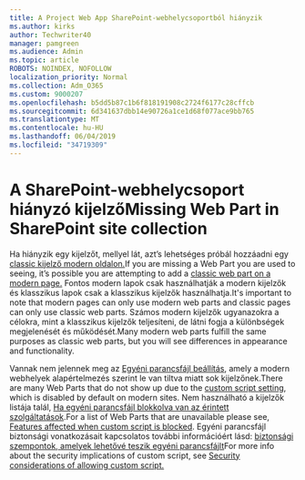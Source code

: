 ```yaml
---
title: A Project Web App SharePoint-webhelycsoportból hiányzik
ms.author: kirks
author: Techwriter40
manager: pamgreen
ms.audience: Admin
ms.topic: article
ROBOTS: NOINDEX, NOFOLLOW
localization_priority: Normal
ms.collection: Adm_O365
ms.custom: 9000207
ms.openlocfilehash: b5dd5b87c1b6f818191908c2724f6177c28cffcb
ms.sourcegitcommit: 6d341637dbb14e90726a1ce1d68f077ace9bb765
ms.translationtype: MT
ms.contentlocale: hu-HU
ms.lasthandoff: 06/04/2019
ms.locfileid: "34719309"
---
```

# <a name="missing-web-part-in-sharepoint-site-collection"></a><span data-ttu-id="37733-102">A SharePoint-webhelycsoport hiányzó kijelző</span><span class="sxs-lookup"><span data-stu-id="37733-102">Missing Web Part in SharePoint site collection</span></span>

<p><span data-ttu-id="37733-103">Ha hiányzik egy kijelzőt, mellyel lát, azt&rsquo;s lehetséges próbál hozzáadni egy <a href="https://support.office.com/en-us/article/classic-and-modern-web-part-experiences-3fdae6c3-8fc1-49ab-8708-8c104b882e64">classic kijelző modern oldalon.</a></span><span class="sxs-lookup"><span data-stu-id="37733-103">If you are missing a Web Part you are used to seeing, it&rsquo;s possible you are attempting to add a <a href="https://support.office.com/en-us/article/classic-and-modern-web-part-experiences-3fdae6c3-8fc1-49ab-8708-8c104b882e64">classic web part on a modern page.</a></span></span> <span data-ttu-id="37733-104">Fontos modern lapok csak használhatják a modern kijelzők és klasszikus lapok csak a klasszikus kijelzők használhatja.</span><span class="sxs-lookup"><span data-stu-id="37733-104">It's important to note that modern pages can only use modern web parts and classic pages can only use classic web parts.</span></span> <span data-ttu-id="37733-105">Számos modern kijelzők ugyanazokra a célokra, mint a klasszikus kijelzők teljesíteni, de látni fogja a különbségek megjelenését és működését.</span><span class="sxs-lookup"><span data-stu-id="37733-105">Many modern web parts fulfill the same purposes as classic web parts, but you will see differences in appearance and functionality.</span></span></p> <p><span data-ttu-id="37733-106">Vannak nem jelennek meg az <a href="https://docs.microsoft.com/en-us/sharepoint/allow-or-prevent-custom-script">Egyéni parancsfájl beállítás</a>, amely a modern webhelyek alapértelmezés szerint le van tiltva miatt sok kijelzőnek.</span><span class="sxs-lookup"><span data-stu-id="37733-106">There are many Web Parts that do not show up due to the <a href="https://docs.microsoft.com/en-us/sharepoint/allow-or-prevent-custom-script">custom script setting</a>, which is disabled by default on modern sites.</span></span> <span data-ttu-id="37733-107">Nem használható a kijelzők listája talál, <a href="https://docs.microsoft.com/en-us/sharepoint/allow-or-prevent-custom-script#features-affected-when-custom-script-is-blocked">Ha egyéni parancsfájl blokkolva van az érintett szolgáltatások</a>.</span><span class="sxs-lookup"><span data-stu-id="37733-107">For a list of Web Parts that are unavailable please see, <a href="https://docs.microsoft.com/en-us/sharepoint/allow-or-prevent-custom-script#features-affected-when-custom-script-is-blocked">Features affected when custom script is blocked</a>.</span></span> <span data-ttu-id="37733-108">Egyéni parancsfájl biztonsági vonatkozásait kapcsolatos további információért lásd: <a href="https://docs.microsoft.com/en-us/sharepoint/security-considerations-of-allowing-custom-script">biztonsági szempontok, amelyek lehetővé teszik egyéni parancsfájlt</a></span><span class="sxs-lookup"><span data-stu-id="37733-108">For more info about the security implications of custom script, see <a href="https://docs.microsoft.com/en-us/sharepoint/security-considerations-of-allowing-custom-script">Security considerations of allowing custom script.</a></span></span></p>
